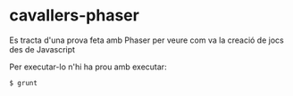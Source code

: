 # cavallers-phaser
Es tracta d'una prova feta amb Phaser per veure com va la creació de jocs des de Javascript

Per executar-lo n'hi ha prou amb executar: 

    $ grunt

